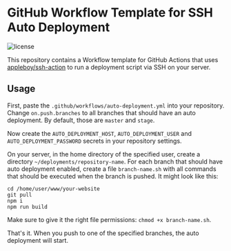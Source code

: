 # GitHub Workflow Template for SSH Auto Deployment
![license](https://img.shields.io/github/license/marceickhoff/auto-deployment-workflow)

This repository contains a Workflow template for GitHub Actions that uses [appleboy/ssh-action](https://github.com/marketplace/actions/ssh-remote-commands) to run a deployment script via SSH on your server.

## Usage

First, paste the ``.github/workflows/auto-deployment.yml`` into your repository. Change ``on.push.branches`` to all branches that should have an auto deployment. By default, those are ``master`` and ``stage``.

Now create the ``AUTO_DEPLOYMENT_HOST``, ``AUTO_DEPLOYMENT_USER`` and ``AUTO_DEPLOYMENT_PASSWORD`` secrets in your repository settings.

On your server, in the home directory of the specified user, create a directory ``~/deployments/repository-name``. For each branch that should have auto deployment enabled, create a file ``branch-name.sh`` with all commands that should be executed when the branch is pushed. It might look like this:

```shell script
cd /home/user/www/your-website
git pull
npm i
npm run build
```

Make sure to give it the right file permissions: ``chmod +x branch-name.sh``.

That's it. When you push to one of the specified branches, the auto deployment will start.
